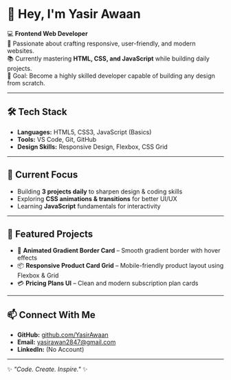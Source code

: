 # 👋 Hey, I'm Yasir Awaan

💻 **Frontend Web Developer**  
🚀 Passionate about crafting responsive, user-friendly, and modern websites.  
📚 Currently mastering **HTML, CSS, and JavaScript** while building daily projects.  
🎯 Goal: Become a highly skilled developer capable of building any design from scratch.

---

## 🛠️ Tech Stack
- **Languages:** HTML5, CSS3, JavaScript (Basics)
- **Tools:** VS Code, Git, GitHub
- **Design Skills:** Responsive Design, Flexbox, CSS Grid

---

## 📌 Current Focus
- Building **3 projects daily** to sharpen design & coding skills  
- Exploring **CSS animations & transitions** for better UI/UX  
- Learning **JavaScript** fundamentals for interactivity

---

## 📂 Featured Projects
- 🌈 **Animated Gradient Border Card** – Smooth gradient border with hover effects  
- 📦 **Responsive Product Card Grid** – Mobile-friendly product layout using Flexbox & Grid  
- 💳 **Pricing Plans UI** – Clean and modern subscription plan cards  

---

## 📫 Connect With Me
- **GitHub:** [github.com/YasirAwaan](https://github.com/Yasir-DarkBoy)  
- **Email:** yasirawan2847@gmail.com
- **LinkedIn:** (No Account)

---

✨ _"Code. Create. Inspire."_ ✨
